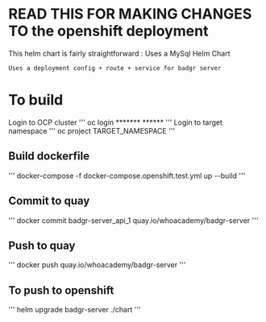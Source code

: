 # READ THIS FOR MAKING CHANGES TO the openshift deployment

This helm chart is fairly straightforward :
    Uses a MySql Helm Chart
    
    Uses a deployment config + route + service for badgr server


# To build

Login to OCP cluster
'''
oc login ******* ******
'''
Login to target namespace
'''
oc project TARGET_NAMESPACE
'''

## Build dockerfile

'''
docker-compose -f docker-compose.openshift.test.yml up --build
'''

## Commit to quay
'''
docker commit badgr-server_api_1 quay.io/whoacademy/badgr-server
'''

## Push to quay
'''
docker push quay.io/whoacademy/badgr-server
'''

## To push to openshift 
'''
helm upgrade badgr-server ./chart
'''